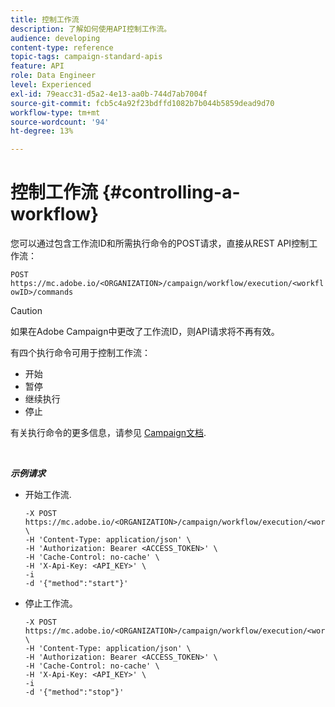 ```yaml
---
title: 控制工作流
description: 了解如何使用API控制工作流。
audience: developing
content-type: reference
topic-tags: campaign-standard-apis
feature: API
role: Data Engineer
level: Experienced
exl-id: 79eacc31-d5a2-4e13-aa0b-744d7ab7004f
source-git-commit: fcb5c4a92f23bdffd1082b7b044b5859dead9d70
workflow-type: tm+mt
source-wordcount: '94'
ht-degree: 13%

---
```


# 控制工作流 {#controlling-a-workflow}

您可以通过包含工作流ID和所需执行命令的POST请求，直接从REST API控制工作流：

`POST https://mc.adobe.io/<ORGANIZATION>/campaign/workflow/execution/<workflowID>/commands`

>[!CAUTION]
>
>如果在Adobe Campaign中更改了工作流ID，则API请求将不再有效。

有四个执行命令可用于控制工作流：

* 开始
* 暂停
* 继续执行
* 停止

有关执行命令的更多信息，请参见 [Campaign文档](https://experienceleague.adobe.com/docs/campaign-standard/using/managing-processes-and-data/executing-a-workflow/about-workflow-execution.html).

<br/>

***示例请求***

* 开始工作流.

   ```
   -X POST https://mc.adobe.io/<ORGANIZATION>/campaign/workflow/execution/<workflowID>/commands \
   -H 'Content-Type: application/json' \
   -H 'Authorization: Bearer <ACCESS_TOKEN>' \
   -H 'Cache-Control: no-cache' \
   -H 'X-Api-Key: <API_KEY>' \
   -i
   -d '{"method":"start"}'
   ```

   <!-- + réponse -->

* 停止工作流。

   ```
   -X POST https://mc.adobe.io/<ORGANIZATION>/campaign/workflow/execution/<workflowID>/commands \
   -H 'Content-Type: application/json' \
   -H 'Authorization: Bearer <ACCESS_TOKEN>' \
   -H 'Cache-Control: no-cache' \
   -H 'X-Api-Key: <API_KEY>' \
   -i
   -d '{"method":"stop"}'
   ```

   <!-- + réponse -->
